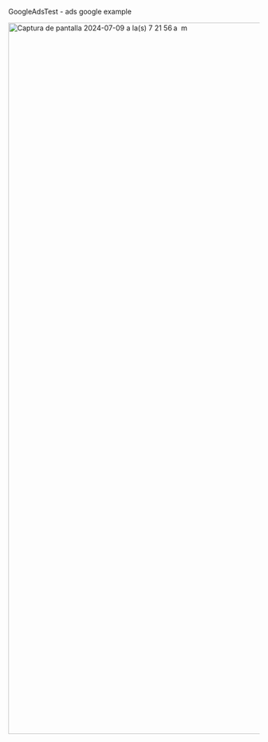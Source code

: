 GoogleAdsTest - ads google example 

<img width="1425" alt="Captura de pantalla 2024-07-09 a la(s) 7 21 56 a  m" src="https://github.com/luchonicolini/GoogleAdsTest/assets/20882895/1bdf70a7-c749-4bf6-9615-4ffe0f3fd013">
